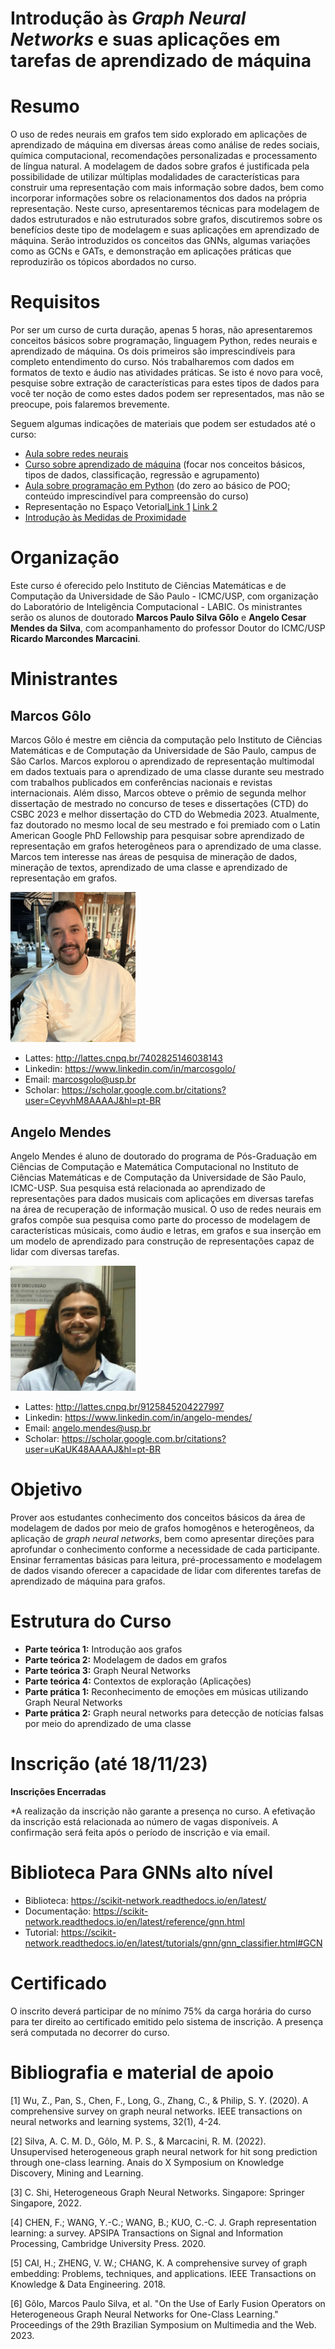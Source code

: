 # Introdução às _Graph Neural Networks_ e suas aplicações em tarefas de aprendizado de máquina

# Resumo

O uso de redes neurais em grafos tem sido explorado em aplicações de aprendizado de máquina em diversas áreas como análise de redes sociais, química computacional, recomendações personalizadas e processamento de língua natural. A modelagem de dados sobre grafos é justificada pela possibilidade de utilizar múltiplas modalidades de características para construir uma representação com mais informação sobre dados, bem como incorporar informações sobre os relacionamentos dos dados na própria representação. Neste curso, apresentaremos técnicas para modelagem de dados estruturados e não estruturados sobre grafos, discutiremos sobre os benefícios deste tipo de modelagem e suas aplicações em aprendizado de máquina. Serão introduzidos os conceitos das GNNs, algumas variações como as GCNs e GATs, e demonstração em aplicações práticas que reproduzirão os tópicos abordados no curso.

# Requisitos

Por ser um curso de curta duração, apenas 5 horas, não apresentaremos conceitos básicos sobre programação, linguagem Python, redes neurais e aprendizado de máquina. Os dois primeiros são imprescindíveis para completo entendimento do curso. Nós trabalharemos com dados em formatos de texto e áudio nas atividades práticas. Se isto é novo para você, pesquise sobre extração de características para estes tipos de dados para você ter noção de como estes dados podem ser representados, mas não se preocupe, pois falaremos brevemente. 

Seguem algumas indicações de materiais que podem ser estudados até o curso:
- [Aula sobre redes neurais](https://www.youtube.com/watch?v=rpnEdkvSYj4)
- [Curso sobre aprendizado de máquina](https://www.youtube.com/watch?v=l2ALoe6Yfss&list=PL-K8PmZILhr0w0FH1gZrknk9CLRqXKo-Z&index=1) (focar nos conceitos básicos, tipos de dados, classificação, regressão e agrupamento)
- [Aula sobre programação em Python](https://www.youtube.com/watch?v=CEkHlfVH_Ew) (do zero ao básico de POO; conteúdo imprescindível para compreensão do curso)
- Representação no Espaço Vetorial[Link 1](https://www.youtube.com/watch?v=hivD34b-W5w) [Link 2](https://www.youtube.com/watch?v=OtQr5NkRPdg)
- [Introdução às Medidas de Proximidade](https://www.youtube.com/watch?v=yV26S9Zsq1s)

# Organização

Este curso é oferecido pelo Instituto de Ciências Matemáticas e de Computação da Universidade de São Paulo - ICMC/USP, com organização do Laboratório de Inteligência Computacional - LABIC.
Os ministrantes serão os alunos de doutorado **Marcos Paulo Silva Gôlo** e **Angelo Cesar Mendes da Silva**, com acompanhamento do professor Doutor do ICMC/USP **Ricardo Marcondes Marcacini**. 

# Ministrantes

## Marcos Gôlo

Marcos Gôlo é mestre em ciência da computação pelo Instituto de Ciências Matemáticas e de Computação da Universidade de São Paulo, campus de São Carlos. Marcos explorou o aprendizado de representação multimodal em dados textuais para o aprendizado de uma classe durante seu mestrado com trabalhos publicados em conferências nacionais e revistas internacionais. Além disso, Marcos obteve o prêmio de segunda melhor dissertação de mestrado no concurso de teses e dissertações (CTD) do CSBC 2023 e melhor dissertação do CTD do Webmedia 2023. Atualmente, faz doutorado no mesmo local de seu mestrado e foi premiado com o Latin American Google PhD Fellowship para pesquisar sobre aprendizado de representação em grafos heterogêneos para o aprendizado de uma classe. Marcos tem interesse nas áreas de pesquisa de mineração de dados, mineração de textos, aprendizado de uma classe e aprendizado de representação em grafos. 

<img src="/images/golo.jpg" width="200">

- Lattes: http://lattes.cnpq.br/7402825146038143
- Linkedin: https://www.linkedin.com/in/marcosgolo/
- Email: marcosgolo@usp.br
- Scholar: https://scholar.google.com.br/citations?user=CeyvhM8AAAAJ&hl=pt-BR

## Angelo Mendes

Angelo Mendes é aluno de doutorado do programa de Pós-Graduação em Ciências de Computação e Matemática Computacional no Instituto de Ciências Matemáticas e de Computação da Universidade de São Paulo, ICMC-USP. Sua pesquisa está relacionada ao aprendizado de representações para dados musicais com aplicações em diversas tarefas na área de recuperação de informação musical. O uso de redes neurais em grafos compõe sua pesquisa como parte do processo de modelagem de características músicais, como áudio e letras, em grafos e sua inserção em um modelo de aprendizado para construção de representações capaz de lidar com diversas tarefas.

<img src="/images/angelo.png" width="200">

- Lattes: http://lattes.cnpq.br/9125845204227997
- Linkedin: https://www.linkedin.com/in/angelo-mendes/
- Email: angelo.mendes@usp.br
- Scholar: https://scholar.google.com.br/citations?user=uKaUK48AAAAJ&hl=pt-BR
  
# Objetivo

Prover aos estudantes conhecimento dos conceitos básicos da área de modelagem de dados por meio de grafos homogênos e heterogêneos, da aplicação de _graph neural networks_, bem como apresentar direções para aprofundar o conhecimento conforme a necessidade de cada participante. Ensinar ferramentas básicas para leitura, pré-processamento e modelagem de dados visando oferecer a capacidade de lidar com diferentes tarefas de aprendizado de máquina para grafos. 

# Estrutura do Curso

- **Parte teórica 1:** Introdução aos grafos
- **Parte teórica 2:** Modelagem de dados em grafos
- **Parte teórica 3:** Graph Neural Networks
- **Parte teórica 4:** Contextos de exploração (Aplicações)
- **Parte prática 1:** Reconhecimento de emoções em músicas utilizando Graph Neural Networks
- **Parte prática 2:** Graph neural networks para detecção de notícias falsas por meio do aprendizado de uma classe

# Inscrição (até 18/11/23)

**Inscrições Encerradas**

*A realização da inscrição não garante a presença no curso. A efetivação da inscrição está relacionada ao número de vagas disponíveis. A confirmação será feita após o período de inscrição e via email.

# Biblioteca Para GNNs alto nível
 - Biblioteca: https://scikit-network.readthedocs.io/en/latest/
 - Documentação: https://scikit-network.readthedocs.io/en/latest/reference/gnn.html
 - Tutorial: https://scikit-network.readthedocs.io/en/latest/tutorials/gnn/gnn_classifier.html#GCN

# Certificado

O inscrito deverá participar de no mínimo 75% da carga horária do curso para ter direito ao certificado emitido pelo sistema de inscrição. A presença será computada no decorrer do curso.

# Bibliografia e material de apoio

[1] Wu, Z., Pan, S., Chen, F., Long, G., Zhang, C., & Philip, S. Y. (2020). A comprehensive survey on graph neural networks. IEEE transactions on neural networks and learning systems, 32(1), 4-24.

[2] Silva, A. C. M. D., Gôlo, M. P. S., & Marcacini, R. M. (2022). Unsupervised heterogeneous graph neural network for hit song prediction through one-class learning. Anais do X Symposium on Knowledge Discovery, Mining and Learning.

[3] C. Shi, Heterogeneous Graph Neural Networks. Singapore: Springer Singapore, 2022.

[4] CHEN, F.; WANG, Y.-C.; WANG, B.; KUO, C.-C. J. Graph representation learning: a survey. APSIPA Transactions on Signal and Information Processing, Cambridge University Press. 2020.

[5] CAI, H.; ZHENG, V. W.; CHANG, K. A comprehensive survey of graph embedding: Problems, techniques, and applications. IEEE Transactions on Knowledge & Data Engineering. 2018.

[6] Gôlo, Marcos Paulo Silva, et al. "On the Use of Early Fusion Operators on Heterogeneous Graph Neural Networks for One-Class Learning." Proceedings of the 29th Brazilian Symposium on Multimedia and the Web. 2023.
